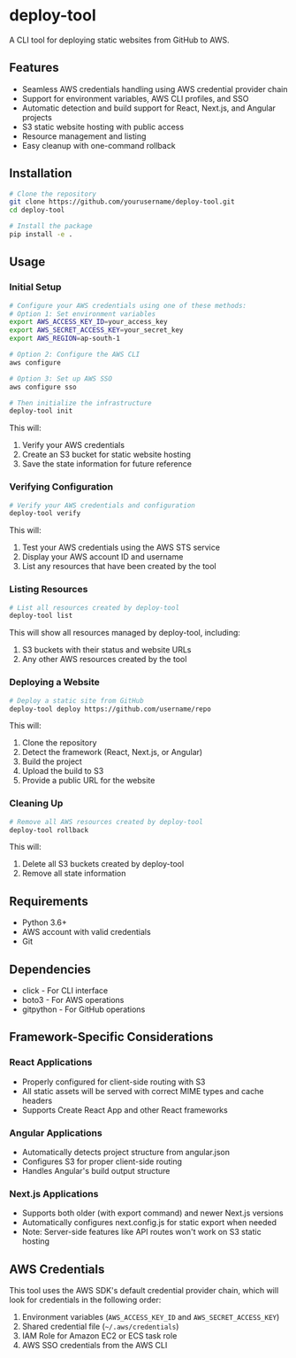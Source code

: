 # deploy-tool

A CLI tool for deploying static websites from GitHub to AWS.

## Features

- Seamless AWS credentials handling using AWS credential provider chain
- Support for environment variables, AWS CLI profiles, and SSO
- Automatic detection and build support for React, Next.js, and Angular projects
- S3 static website hosting with public access
- Resource management and listing
- Easy cleanup with one-command rollback

## Installation

```bash
# Clone the repository
git clone https://github.com/yourusername/deploy-tool.git
cd deploy-tool

# Install the package
pip install -e .
```

## Usage

### Initial Setup

```bash
# Configure your AWS credentials using one of these methods:
# Option 1: Set environment variables
export AWS_ACCESS_KEY_ID=your_access_key
export AWS_SECRET_ACCESS_KEY=your_secret_key
export AWS_REGION=ap-south-1

# Option 2: Configure the AWS CLI
aws configure

# Option 3: Set up AWS SSO
aws configure sso

# Then initialize the infrastructure
deploy-tool init
```

This will:
1. Verify your AWS credentials
2. Create an S3 bucket for static website hosting
3. Save the state information for future reference

### Verifying Configuration

```bash
# Verify your AWS credentials and configuration
deploy-tool verify
```

This will:
1. Test your AWS credentials using the AWS STS service
2. Display your AWS account ID and username
3. List any resources that have been created by the tool

### Listing Resources

```bash
# List all resources created by deploy-tool
deploy-tool list
```

This will show all resources managed by deploy-tool, including:
1. S3 buckets with their status and website URLs
2. Any other AWS resources created by the tool

### Deploying a Website

```bash
# Deploy a static site from GitHub
deploy-tool deploy https://github.com/username/repo
```

This will:
1. Clone the repository
2. Detect the framework (React, Next.js, or Angular)
3. Build the project
4. Upload the build to S3
5. Provide a public URL for the website

### Cleaning Up

```bash
# Remove all AWS resources created by deploy-tool
deploy-tool rollback
```

This will:
1. Delete all S3 buckets created by deploy-tool
2. Remove all state information

## Requirements

- Python 3.6+
- AWS account with valid credentials
- Git

## Dependencies

- click - For CLI interface
- boto3 - For AWS operations
- gitpython - For GitHub operations

## Framework-Specific Considerations

### React Applications
- Properly configured for client-side routing with S3
- All static assets will be served with correct MIME types and cache headers
- Supports Create React App and other React frameworks

### Angular Applications
- Automatically detects project structure from angular.json
- Configures S3 for proper client-side routing
- Handles Angular's build output structure

### Next.js Applications
- Supports both older (with export command) and newer Next.js versions
- Automatically configures next.config.js for static export when needed
- Note: Server-side features like API routes won't work on S3 static hosting

## AWS Credentials

This tool uses the AWS SDK's default credential provider chain, which will look for credentials in the following order:

1. Environment variables (`AWS_ACCESS_KEY_ID` and `AWS_SECRET_ACCESS_KEY`)
2. Shared credential file (`~/.aws/credentials`)
3. IAM Role for Amazon EC2 or ECS task role
4. AWS SSO credentials from the AWS CLI
